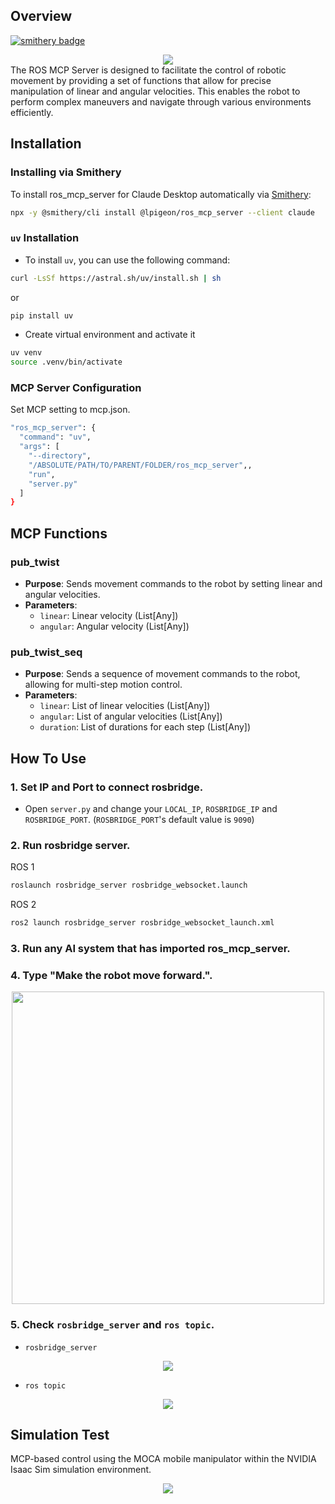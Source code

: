 ## Overview
[![smithery badge](https://smithery.ai/badge/@lpigeon/ros_mcp_server)](https://smithery.ai/server/@lpigeon/ros_mcp_server)
<center><img src="https://github.com/lpigeon/ros_mcp_server/blob/main/img/framework.png"/></center>
The ROS MCP Server is designed to facilitate the control of robotic movement by providing a set of functions that allow for precise manipulation of linear and angular velocities. This enables the robot to perform complex maneuvers and navigate through various environments efficiently.

## Installation

### Installing via Smithery

To install ros_mcp_server for Claude Desktop automatically via [Smithery](https://smithery.ai/server/@lpigeon/ros_mcp_server):

```bash
npx -y @smithery/cli install @lpigeon/ros_mcp_server --client claude
```

### `uv` Installation
- To install `uv`, you can use the following command:
```bash
curl -LsSf https://astral.sh/uv/install.sh | sh
```
or
```bash
pip install uv
```

- Create virtual environment and activate it
```bash
uv venv
source .venv/bin/activate
```

### MCP Server Configuration
Set MCP setting to mcp.json.
```bash
"ros_mcp_server": {
  "command": "uv",
  "args": [
    "--directory",
    "/ABSOLUTE/PATH/TO/PARENT/FOLDER/ros_mcp_server",,
    "run",
    "server.py"
  ]
}
```

## MCP Functions
### pub_twist
- **Purpose**: Sends movement commands to the robot by setting linear and angular velocities.
- **Parameters**:
  - `linear`: Linear velocity (List[Any])
  - `angular`: Angular velocity (List[Any])

### pub_twist_seq
- **Purpose**: Sends a sequence of movement commands to the robot, allowing for multi-step motion control.
- **Parameters**:
  - `linear`: List of linear velocities (List[Any])
  - `angular`: List of angular velocities (List[Any])
  - `duration`: List of durations for each step (List[Any])


## How To Use
### 1. Set IP and Port to connect rosbridge.
- Open `server.py` and change your `LOCAL_IP`, `ROSBRIDGE_IP` and `ROSBRIDGE_PORT`. (`ROSBRIDGE_PORT`'s default value is `9090`)

### 2. Run rosbridge server.
ROS 1
```bash
roslaunch rosbridge_server rosbridge_websocket.launch
```
ROS 2
```bash
ros2 launch rosbridge_server rosbridge_websocket_launch.xml
```

### 3. Run any AI system that has imported ros_mcp_server.

### 4. Type "Make the robot move forward.".
<center><img src="https://github.com/lpigeon/ros_mcp_server/blob/main/img/how_to_use_1.png" width="500"/></center>

### 5. Check `rosbridge_server` and `ros topic`.
- `rosbridge_server`
<center><img src="https://github.com/lpigeon/ros_mcp_server/blob/main/img/how_to_use_2.png" /></center>

- `ros topic`
<center><img src="https://github.com/lpigeon/ros_mcp_server/blob/main/img/how_to_use_3.png" /></center>

## Simulation Test
MCP-based control using the MOCA mobile manipulator within the NVIDIA Isaac Sim simulation environment. 

<center><img src="https://github.com/lpigeon/ros_mcp_server/blob/main/img/result.gif" /></center>
